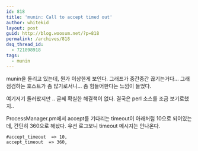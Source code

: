 ```yaml
---
id: 818
title: 'munin: Call to accept timed out'
author: whitekid
layout: post
guid: http://blog.woosum.net/?p=818
permalink: /archives/818
dsq_thread_id:
  - 721898918
tags:
  - munin
---
```

munin을 돌리고 있는데, 뭔가 이상한게 보인다. 그래프가 중간중간 끊기는거다... 그래 점검하는 호스트가 좀 많기로서니... 좀 힘들어한다는 느낌이 들었다.

여기저기 둘러봤지만 .. 글쎄 확실한 해결책이 없다. 결국은 perl 소스를 조금 보기로했지..

ProcessManager.pm에서 accept를 기다리는 timeout이 아래처럼 10으로 되어있는데, 간딘히 360으로 해놨다. 우선 로그보니 timeout 메시지는 안나온다.

    #accept_timeout  => 10,
    accept_timeout  => 360,
